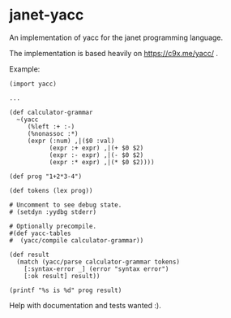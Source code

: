 # janet-yacc

An implementation of yacc for the janet programming language.

The implementation is based heavily on https://c9x.me/yacc/ .

Example:
```
(import yacc)

...

(def calculator-grammar
  ~(yacc
     (%left :+ :-)
     (%nonassoc :*)
     (expr (:num) ,|($0 :val)
           (expr :+ expr) ,|(+ $0 $2)
           (expr :- expr) ,|(- $0 $2)
           (expr :* expr) ,|(* $0 $2))))

(def prog "1+2*3-4")

(def tokens (lex prog))

# Uncomment to see debug state.
# (setdyn :yydbg stderr)

# Optionally precompile.
#(def yacc-tables
#  (yacc/compile calculator-grammar))

(def result
  (match (yacc/parse calculator-grammar tokens)
    [:syntax-error _] (error "syntax error")
    [:ok result] result))

(printf "%s is %d" prog result)

```

Help with documentation and tests wanted :).